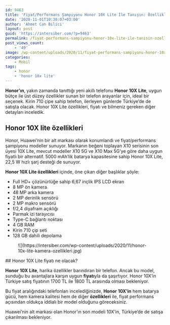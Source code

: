 ```yaml
---
id: 9463
title: 'Fiyat/Performans Şampiyonu Honor 10X Lite İle Tanışın: Özellikleri, Fiyatı'
date: '2020-11-01T10:30:07+03:00'
author: 'Ahmet Can Bilici'
layout: post
guid: 'https://intersiber.com/?p=9463'
permalink: /fiyat-performans-sampiyonu-honor-10x-lite-ile-tanisin-ozellikleri-fiyati/
post_views_count:
    - '49'
image: /wp-content/uploads/2020/11/fiyat-performans-sampiyonu-honor-10x-lite-fiyati-ozellikleri.png
categories:
    - Mobil
tags:
    - honor
    - 'honor 10x lite'
---
```


**Honor’ın**, yakın zamanda tanıttığı yeni akıllı telefonu **Honor** **10X** **Lite**, uygun bütçe ile üst düzey özellikler sunan bir telefon arayanlar için, ideal bir seçenek. Kirin 710 çipe sahip telefon, ilerleyen günlerde Türkiye’de de satışta olacak. Honor 10X Lite özellikleri, fiyatı ve bilmeniz gereken diğer detayları inceledik.

## Honor 10X lite özellikleri

Honor, Huawei’nin bir alt markası olarak konumlandı ve fiyat/performans şampiyonu modeller sunuyor. Markanın beğeni toplayan X10 serisinin son üyesi 10X Lite, mevcut modeller X10 5G ve X10 Max 5G’ye göre daha uygun fiyatlı bir alternatif. 5000 mAh’lik batarya kapasitesine sahip Honor 10X Lite, 22,5 W hızlı şarj desteği de sunuyor.

**Honor 10X Lite özellikleri** içinde, öne çıkan diğer başlıklar şöyle:

- Full HD+ çözünürlüğe sahip 6,67 inçlik IPS LCD ekran
- 8 MP ön kamera
- 48 MP arka kamera
- 2 MP derinlik sensörü
- 2 MP makro sensörü
- f/2,4 diyafram açıklığı
- Parmak izi tarayıcısı
- Type-C bağlantı noktası
- 4 GB RAM
- Kirin 710 çip seti
- 128 GB dahili depolama

<figure class="wp-block-image size-large">![](https://intersiber.com/wp-content/uploads/2020/11/honor-10x-lite-kamera-ozellikleri.jpg)</figure>## Honor 10X Lite fiyatı ne olacak?

**Honor** **10X** **Lite**, harika özellikler barındıran bir telefon. Ancak bu model, sunduğu bu avantajlara karşın uygun **fiyatı**yla da şaşırtıyor. Honor 10X’in Türkiye satış fiyatının 1700 TL ile 1800 TL arasında olması bekleniyor.

Bu fiyat aralığındaki telefonları incelediğinizde, **Honor** **10X’in** hem batarya gücü, hem kamera kalitesi hem de diğer **özellikleri** ile, fiyat performans açısından oldukça iddialı bir model olduğunu göreceksiniz.

Huawei’nin alt markası olan Honor’ın son modeli 10X’in, Türkiye’de de satışa çıkarılması bekleniyor.
